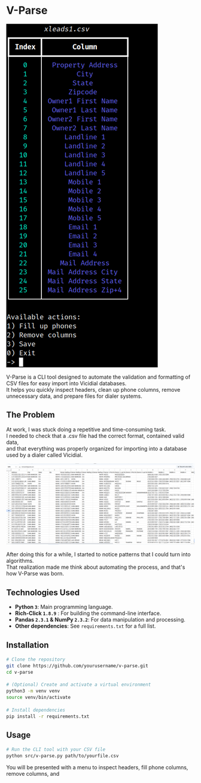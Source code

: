 # V-Parse

![V-Parser01](/img/v-parser.1.png)

V-Parse is a CLI tool designed to automate the validation and formatting of CSV files for easy import into Vicidial databases.  
It helps you quickly inspect headers, clean up phone columns, remove unnecessary data, and prepare files for dialer systems.

## The Problem

At work, I was stuck doing a repetitive and time-consuming task.  
I needed to check that a .csv file had the correct format, contained valid data,  
and that everything was properly organized for importing into a database used by a dialer called Vicidial.

![Data in csv file](img/data.png)

After doing this for a while, I started to notice patterns that I could turn into algorithms.  
That realization made me think about automating the process, and that's how V-Parse was born.

## Technologies Used

- **Python `3`**: Main programming language.
- **Rich-Click `1.8.9`** : For building the command-line interface.
- **Pandas `2.3.1` & NumPy `2.3.2`**: For data manipulation and processing.
- **Other dependencies**: See `requirements.txt` for a full list.

## Installation

```bash
# Clone the repository
git clone https://github.com/yourusername/v-parse.git
cd v-parse

# (Optional) Create and activate a virtual environment
python3 -m venv venv
source venv/bin/activate

# Install dependencies
pip install -r requirements.txt
```

## Usage

```bash
# Run the CLI tool with your CSV file
python src/v-parse.py path/to/yourfile.csv
```

You will be presented with a menu to inspect headers, fill phone columns, remove columns, and
